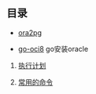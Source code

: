 ## 目录

- [ora2pg](https://github.com/darold/ora2pg)

- [go-oci8](https://github.com/wendal/go-oci8) go安装oracle

1. [执行计划](1执行计划.md)

2. [常用的命令](2常用的命令.md)